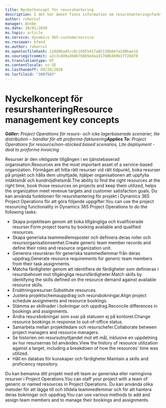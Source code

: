 ```yaml
---
title: Nyckelkoncept för resurshantering
description: I det här ämnet finns information om resurshanteringsfunktioner i Microsoft Dynamics Project Operations.
author: ruhercul
manager: Annbe
ms.date: 10/01/2020
ms.topic: article
ms.service: dynamics-365-customerservice
ms.reviewer: kfend
ms.author: ruhercul
ms.openlocfilehash: 124d9bad5cc0c16955417a8213db047a2d8bae1d
ms.sourcegitcommit: a2c3cd49a3b667b8b5edaa31788b4b9b1f728d78
ms.translationtype: HT
ms.contentlocale: sv-SE
ms.lasthandoff: 09/28/2020
ms.locfileid: "3897563"
---
```

# <a name="resource-management-key-concepts"></a><span data-ttu-id="85d70-103">Nyckelkoncept för resurshantering</span><span class="sxs-lookup"><span data-stu-id="85d70-103">Resource management key concepts</span></span>

<span data-ttu-id="85d70-104">_**Gäller:** Project Operations för resurs- och icke lagerbaserade scenarier, lite distribution – handlar för att proforma-fakturering_</span><span class="sxs-lookup"><span data-stu-id="85d70-104">_**Applies To:** Project Operations for resource/non-stocked based scenarios, Lite deployment - deal to proforma invoicing_</span></span>

<span data-ttu-id="85d70-105">Resurser är den viktigaste tillgången i en tjänstebaserad organisation.</span><span class="sxs-lookup"><span data-stu-id="85d70-105">Resources are the most important asset of a service-based organization.</span></span> <span data-ttu-id="85d70-106">Förmågan att hitta rätt resurser vid rätt tidpunkt, boka resurser på projekt och hålla dem utnyttjade, hjälper organisationen att uppfylla intäktsmål och kundnöjdhetsmål.</span><span class="sxs-lookup"><span data-stu-id="85d70-106">The ability to find the right resources at the right time, book those resources on projects and keep them utilized, helps the organization meet revenue targets and customer satisfaction goals.</span></span> <span data-ttu-id="85d70-107">Du kan använda funktionen för resurshantering för projekt i Dynamics 365 Project Operations för att göra följande uppgifter:</span><span class="sxs-lookup"><span data-stu-id="85d70-107">You can use the project resourcing functionality in Dynamics 365 Project Operations to do the following tasks:</span></span>

- <span data-ttu-id="85d70-108">Skapa projektteam genom att boka tillgängliga och kvalificerade resurser.</span><span class="sxs-lookup"><span data-stu-id="85d70-108">Form project teams by booking available and qualified resources.</span></span>
- <span data-ttu-id="85d70-109">Skapa generiska teammedlemsposter och definiera deras roller och resursorganisationsenhet.</span><span class="sxs-lookup"><span data-stu-id="85d70-109">Create generic team member records and define their roles and resource organization unit.</span></span>
- <span data-ttu-id="85d70-110">Generera resurskrav för generiska teammedlemmar från deras uppdrag.</span><span class="sxs-lookup"><span data-stu-id="85d70-110">Generate resource requirements for generic team members from their task assignments.</span></span>
- <span data-ttu-id="85d70-111">Matcha färdigheter genom att identifiera de färdigheter som definieras i resursbehovet mot tillgängliga resursfärdigheter.</span><span class="sxs-lookup"><span data-stu-id="85d70-111">Match skills by identifying the skills defined on the resource demand against available resource skills.</span></span>
- <span data-ttu-id="85d70-112">Ersättningsresurser.</span><span class="sxs-lookup"><span data-stu-id="85d70-112">Substitute resources.</span></span>
- <span data-ttu-id="85d70-113">Justera projektschemauppdrag och resursbokningar.</span><span class="sxs-lookup"><span data-stu-id="85d70-113">Align project schedule assignments and resource bookings.</span></span>
- <span data-ttu-id="85d70-114">Stämma av skillnader i bokningar och uppdrag.</span><span class="sxs-lookup"><span data-stu-id="85d70-114">Reconcile differences in bookings and assignments.</span></span>
- <span data-ttu-id="85d70-115">Ändra resursbokningar som svar på statusen ej på kontoret.</span><span class="sxs-lookup"><span data-stu-id="85d70-115">Change resource bookings in response to out-of-office status.</span></span>
- <span data-ttu-id="85d70-116">Samarbeta mellan projektledare och resurschefer.</span><span class="sxs-lookup"><span data-stu-id="85d70-116">Collaborate between project managers and resource managers.</span></span>
- <span data-ttu-id="85d70-117">Se historien om resursutnyttjandet mot ett mål, inklusive en uppdelning av hur resursernas tid användes.</span><span class="sxs-lookup"><span data-stu-id="85d70-117">View the history of resource utilization against a target, including a breakdown of how the resources' time was utilized.</span></span>
- <span data-ttu-id="85d70-118">Håll en databas för kunskaper och färdigheter.</span><span class="sxs-lookup"><span data-stu-id="85d70-118">Maintain a skills and proficiency repository.</span></span>


<span data-ttu-id="85d70-119">Du kan bemanna ditt projekt med ett team av generiska eller namngivna resurser i Project Operations.</span><span class="sxs-lookup"><span data-stu-id="85d70-119">You can staff your project with a team of generic or named resources in Project Operations.</span></span> <span data-ttu-id="85d70-120">Du kan använda olika metoder för att lägga till och tilldela teammedlemmar och för att hantera deras bokningar och uppdrag.</span><span class="sxs-lookup"><span data-stu-id="85d70-120">You can use various methods to add and assign team members and to manage their bookings and assignments.</span></span> 
